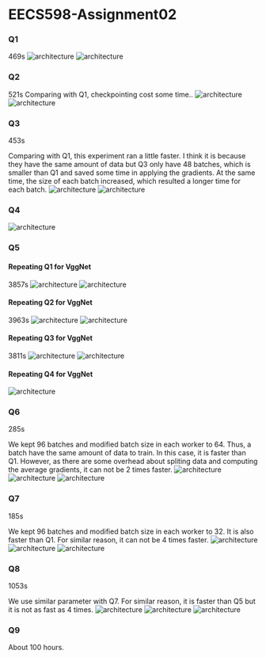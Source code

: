 # EECS598-Assignment02
### Q1
469s
![architecture](./plots/cpu_q1.png)
![architecture](./plots/mem_q1.png)

### Q2
521s
Comparing with Q1, checkpointing cost some time..
![architecture](./plots/cpu_q2.png)
![architecture](./plots/mem_q2.png)

### Q3
453s

Comparing with Q1, this experiment ran a little faster. I think it is because they have the same amount of data but Q3 only have 48 batches, which is smaller than Q1 and saved some time in applying the gradients. At the same time, the size of each batch increased, which resulted a longer time for each batch.
![architecture](./plots/cpu_q3.png)
![architecture](./plots/mem_q3.png)

### Q4
![architecture](./fig/tensorboard_q4.png)

### Q5
#### Repeating Q1 for VggNet
3857s
![architecture](./plots/cpu_vgg_q1.png)
![architecture](./plots/mem_vgg_q1.png)

#### Repeating Q2 for VggNet
3963s
![architecture](./plots/cpu_vgg_q2.png)
![architecture](./plots/mem_vgg_q2.png)

#### Repeating Q3 for VggNet
3811s
![architecture](./plots/cpu_vgg_q3.png)
![architecture](./plots/mem_vgg_q3.png)

#### Repeating Q4 for VggNet
![architecture](./fig/tensorboard_q5.png)

### Q6
285s

We kept 96 batches and modified batch size in each worker to 64. Thus, a batch have the same amount of data to train. In this case, it is faster than Q1. However, as there are some overhead about spliting data and computing the average gradients, it can not be 2 times faster.
![architecture](./plots/cpu_q6.png)
![architecture](./plots/mem_q6.png)
![architecture](./fig/tensorboard_q6.png)

### Q7
185s

We kept 96 batches and modified batch size in each worker to 32. It is also faster than Q1. For similar reason, it can not be 4 times faster.
![architecture](./plots/cpu_q7.png)
![architecture](./plots/mem_q7.png)
![architecture](./fig/tensorboard_q7.png)

### Q8
1053s

We use similar parameter with Q7. For similar reason, it is faster than Q5 but it is not as fast as 4 times.
![architecture](./plots/cpu_q8.png)
![architecture](./plots/mem_q8.png)
![architecture](./fig/tensorboard_q8.png)

### Q9
About 100 hours.

